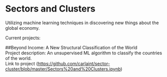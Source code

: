 # Sectors and Clusters
Utilizing machine learning techniques in discovering new things about the global economy.

Current projects:

##Beyond Income: A New Structural Classification of the World<br>
Project description: An unsupervised ML algorithm to classify the countries of the world.<br>
Link to project (https://github.com/carlaint/sector-cluster/blob/master/Sectors%20and%20Clusters.ipynb)
